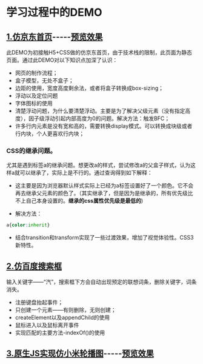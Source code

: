 # 学习过程中的DEMO

## [1.仿京东首页](https://github.com/rujinshi/Demo_Front/tree/master/1.%E4%BB%BF%E4%BA%AC%E4%B8%9C%E9%A6%96%E9%A1%B5_%E9%9D%99%E6%80%81)-----[预览效果](http://www.rujinshi.com.cn/Demo_Front//1.%E4%BB%BF%E4%BA%AC%E4%B8%9C%E9%A6%96%E9%A1%B5_%E9%9D%99%E6%80%81/index.html)

此DEMO为初接触H5+CSS做的仿京东首页，由于技术栈的限制，此页面为静态页面。通过此DEMO对以下知识点加深了认识：

* 网页的制作流程；
* 盒子模型，无处不盒子；
* 边距的使用，宽度高度剩余法，或者将盒子转换成box-sizing；
* 浮动以及定位问题
* 字体图标的使用
* 清楚浮动问题，为什么要清楚浮动。主要是为了解决父级元素（没有指定高度），因子级浮动引起内部高度为0的问题。解决方法：触发BFC；
* 许多行内元素是没有宽和高的，需要转换display模式。可以转换成块级或者行内块，个人更喜欢行内块；

### CSS的继承问题。
尤其是遇到标签a的继承问题。想更改a的样式，尝试修改a的父盒子样式，认为这样a就可以继承了，实际上是不行的。通过查询得到如下解释：
* 这主要是因为浏览器默认样式实际上已经为a标签设置好了一个颜色。它不会再去继承父元素的颜色了。（其实继承了，但是因为是继承的，所有优先级比不上自己本身设置的。**继承的css属性优先级是最低的**)

* 解决方法：
```css
a{color:inherit}
```
* 结合transition和transform实现了一些过渡效果，增加了视觉体验性。CSS3新特性。

## [2.仿百度搜索框](https://github.com/rujinshi/Demo_Front/tree/master/2.%E4%BB%BF%E7%99%BE%E5%BA%A6%E6%90%9C%E7%B4%A2%E6%A1%86)

输入关键字——“汽”，搜索框下方会自动出现预定的联想词条，删除关键字，词条消失。

* 注册键盘抬起事件；
* 只创建一个元素——有则删除，无则创建；
* createElement以及appendChild的使用
* 鼠标进入以及鼠标离开事件
* 实现匹配的主要方法-indexOf()的使用

## [3.原生JS实现仿小米轮播图](https://github.com/rujinshi/Demo_Front/tree/master/3.%E4%BB%BF%E5%B0%8F%E7%B1%B3%E5%8E%9F%E7%94%9FJS%E5%AE%9E%E7%8E%B0%E8%BD%AE%E6%92%AD%E5%9B%BE)-----[预览效果](http://www.rujinshi.com.cn/Demo_Front/3.%E4%BB%BF%E5%B0%8F%E7%B1%B3%E5%8E%9F%E7%94%9FJS%E5%AE%9E%E7%8E%B0%E8%BD%AE%E6%92%AD%E5%9B%BE/index.html)